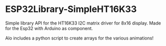 # ESP32Library-SimpleHT16K33
Simple library API for the HT16K33 I2C matrix driver for 8x16 display. Made for the Esp32 with Arduino as component. 

Alo includes a python script to create arrays for the various animations!
